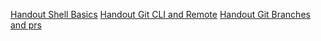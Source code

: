 [Handout Shell Basics](https://github.com/neuefische/cgn-web-23-3/blob/main/sessions/shell-basics/shell-basics.md)
[Handout Git CLI and Remote](https://github.com/neuefische/cgn-web-23-3/blob/main/sessions/git-cli-and-remote/git-cli-and-remote.md)
[Handout Git Branches and prs](https://github.com/neuefische/cgn-web-23-3/blob/main/sessions/git-branches-and-prs/git-branches-and-prs.md)
